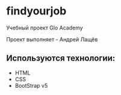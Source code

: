 # findyourjob
Учебный проект Glo Academy

Проект выполняет - Андрей Лащёв
## Используются технологии:
- HTML
- CSS
- BootStrap v5
